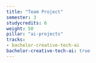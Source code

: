 ```yaml
---
title: "Team Project"
semester: 3
studycredits: 6
weight: 50
pillar: "ai-projects"
tracks:
- bachelor-creative-tech-ai
bachelor-creative-tech-ai: true
---
```

